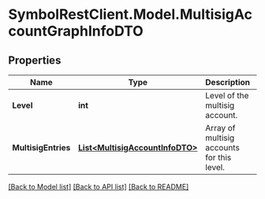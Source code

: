 # SymbolRestClient.Model.MultisigAccountGraphInfoDTO

## Properties

Name | Type | Description | Notes
------------ | ------------- | ------------- | -------------
**Level** | **int** | Level of the multisig account. | 
**MultisigEntries** | [**List&lt;MultisigAccountInfoDTO&gt;**](MultisigAccountInfoDTO.md) | Array of multisig accounts for this level. | 

[[Back to Model list]](../README.md#documentation-for-models) [[Back to API list]](../README.md#documentation-for-api-endpoints) [[Back to README]](../README.md)

